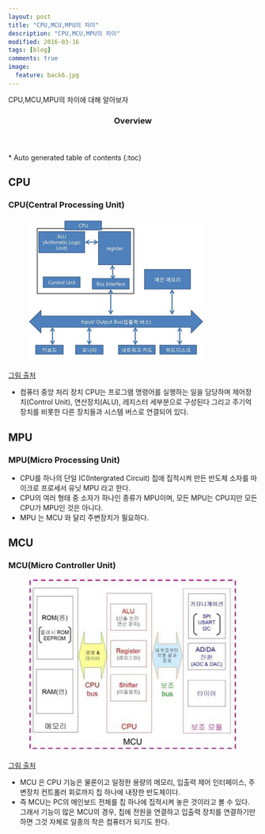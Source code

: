 ```yaml
---
layout: post
title: "CPU,MCU,MPU의 차이"
description: "CPU,MCU,MPU의 차이" 
modified: 2016-03-16
tags: [blog]
comments: true
image:
  feature: back6.jpg
---
```

CPU,MCU,MPU의 차이에 대해 알아보자

<section id="table-of-contents" class="toc">
  <header>
    <h3>Overview</h3>
  </header>
<div id="drawer" markdown="1">
*  Auto generated table of contents
{:toc}
</div>
</section><!-- /#table-of-contents -->

## CPU

### CPU(Central Processing Unit)

<figure>
	<img src="/images/cpu.PNG" alt="">
</figure>

[그림 출처](http://http://donghwada.tistory.com/entry/CPU-%EA%B5%AC%EC%A1%B0)
- 컴퓨터 중앙 처리 장치 CPU는 프로그램 명령어를 실행하는 일을 담당하며 제어장치(Control Unit), 연산장치(ALU), 레지스터 세부분으로 구성된다 그리고 주기억장치를 비롯한 다른 장치들과 시스템 버스로 연결되어 있다.



## MPU

### MPU(Micro Processing Unit)

- CPU를 하나의 단일 IC(Intergrated Circuit) 칩에 집적시켜 만든 반도체 소자를 마이크로 프로세서 유닛 MPU 라고 한다.
- CPU의 여러 형태 중 소자가 하나인 종류가 MPU이며, 모든 MPU는 CPU지만 모든 CPU가 MPU인 것은 아니다.
- MPU 는 MCU 와 달리 주변장치가 필요하다.

## MCU

### MCU(Micro Controller Unit)
<figure>
	<img src="/images/mcu.PNG" alt="">
</figure>

[그림 출처](http://www.ddaily.co.kr/news/article.html?no=117571)

- MCU 은 CPU 기능은 물론이고 일정한 용량의 메모리, 입출력 제어 인터페이스, 주변장치 컨트롤러 회로까지 칩 하나에 내장한 반도체이다.
- 즉 MCU는 PC의 메인보드 전체를 칩 하나에 집적시켜 놓은 것이라고 볼 수 있다. 그래서 기능이 많은 MCU의 경우, 칩에 전원을 연결하고 입출력 장치를 연결하기만 하면 그것 자체로 일종의 작은 컴퓨터가 되기도 한다.


